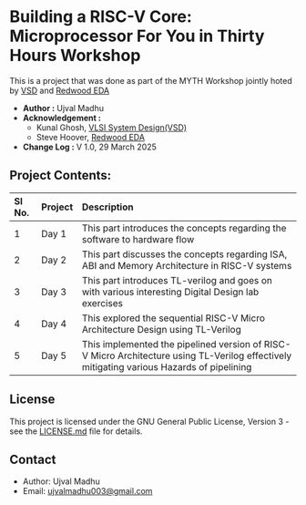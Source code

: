 # Building a RISC-V Core: Microprocessor For You in Thirty Hours Workshop 

This is a project that was done as part of the MYTH Workshop jointly hoted by [VSD](https://vlsisystemdesign.com) and [Redwood EDA](https://www.redwoodeda.com)


- **Author :** Ujval Madhu
- **Acknowledgement :** 
   - Kunal Ghosh, [VLSI System Design(VSD)](https://vlsisystemdesign.com)
   - Steve Hoover, [Redwood EDA](https://www.redwoodeda.com)
- **Change Log :**  V 1.0, 29 March 2025

## Project Contents:


|  Sl No. | Project| Description|
|:-------|:-------|:-----------|
| 1 | Day 1 | This part introduces the concepts regarding the software to hardware flow |
| 2 | Day 2 | This part discusses the concepts regarding ISA, ABI and Memory Architecture in RISC-V systems |
| 3 | Day 3 | This part introduces TL-verilog and goes on with various interesting Digital Design lab exercises  |
| 4 | Day 4 | This explored the sequential RISC-V Micro Architecture Design using TL-Verilog|
| 5 | Day 5 | This implemented the pipelined version of RISC-V Micro Architecture using TL-Verilog effectively mitigating various Hazards of pipelining |

## License

This project is licensed under the GNU General Public License, Version 3 - see the [LICENSE.md](/LICENSE.md) file for details.

## Contact

- Author: Ujval Madhu
- Email: ujvalmadhu003@gmail.com